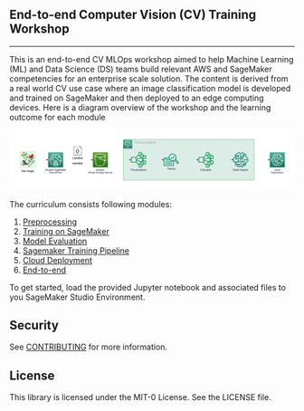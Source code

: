 ## End-to-end Computer Vision (CV) Training Workshop
---

This is an end-to-end CV MLOps workshop aimed to help Machine Learning (ML) and Data Science (DS) teams build relevant AWS and SageMaker competencies for an enterprise scale solution. The content is derived from a real world CV use case where an image classification model is developed and trained on SageMaker and then deployed to an edge computing devices. Here is a diagram overview of the workshop and the learning outcome for each module

![Workshop Overview](statics/overview.png)


The curriculum consists following modules:

1. [Preprocessing](01_preprocessing/data_preprocessing.ipynb)
2. [Training on SageMaker](02_training/README.md)
3. [Model Evaluation](03_model_evaluation/README.md)
4. [Sagemaker Training Pipeline](04_training_pipeline/README.md)
5. [Cloud Deployment](05_deployment/README.md)
6. [End-to-end](06_end-to-end/README.md)

To get started, load the provided Jupyter notebook and associated files to you SageMaker Studio Environment.

## Security

See [CONTRIBUTING](CONTRIBUTING.md#security-issue-notifications) for more information.

## License

This library is licensed under the MIT-0 License. See the LICENSE file.